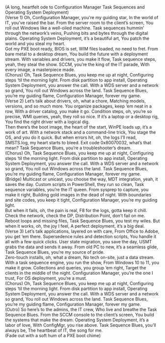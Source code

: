 (A long, heartfelt ode to Configuration Manager Task Sequences and Operating System Deployment)  
(Verse 1)
Oh, Configuration Manager, you're my guiding star,
In the world of IT, you’ve raised the bar.
From the server room to the client’s screen,
You roll out Windows like a well-oiled machine.
Task sequences hummin’ through the network’s veins,
Pushing bits and bytes through the digital plains.
Operating System Deployment, it’s a beautiful art,
You patch the world and you steal my heart.  
Got my PXE boot ready, BIOS is set,
WIM files loaded, no need to fret.
From bare metal to a desktop dream,
You build the future with a deployment stream.
With variables and drivers, you make it flow,
Task sequence steps, yeah, they steal the show.
SCCM, you’re the king of the IT parade,
With every image, a masterpiece made.  
(Chorus)
Oh, Task Sequence Blues, you keep me up at night,
Configuring steps ‘til the morning light.
From disk partition to app install,
Operating System Deployment, you answer the call.
With a WDS server and a network so grand,
You roll out Windows across the land.
Task Sequence Blues, you’re my guiding flame,
Configuration Manager, forever my game.  
(Verse 2)
Let’s talk about drivers, oh, what a chore,
Matching models, versions, and so much more.
You organize packages, keep ‘em neat in a row,
With a driver catalog, you make it go.
Condition steps, oh, you’re so precise,
WMI queries, yeah, they roll so nice.
If it’s a laptop or a desktop rig,
You find the right driver with a logical dig.  
Then there’s the boot image, the heart of the start,
WinPE loads up, it’s a work of art.
With a network stack and a command-line trick,
You stage the OS, and you do it quick.
But when errors hit, oh, the logs I’ll read,
SMSTS.log, my heart starts to bleed.
Exit code 0x80070032, what’s that mean?
Task Sequence Blues, you’re a troubleshooter’s dream.  
(Chorus)
Oh, Task Sequence Blues, you keep me up at night,
Configuring steps ‘til the morning light.
From disk partition to app install,
Operating System Deployment, you answer the call.
With a WDS server and a network so grand,
You roll out Windows across the land.
Task Sequence Blues, you’re my guiding flame,
Configuration Manager, forever my game.  
(Bridge)
Multicast or unicast, you choose the way,
MDT integration, yeah, it saves the day.
Custom scripts in PowerShell, they run so clean,
Task sequence variables, you’re the IT queen.
From sysprep to capture, you make it right,
Building gold images in the dead of night.
With boundaries and site codes, you keep it tight,
Configuration Manager, you’re my guiding light.  
But when it fails, oh, the pain is real,
F8 for the logs, gotta keep it chill.
Check the network, check the DP,
Distribution Point, don’t fail on me.
Reboot loops and missing files,
Task Sequence Blues, you test my wiles.
But when it works, oh, the joy I feel,
A perfect deployment, it’s a big deal.  
(Verse 3)
Let’s talk applications, layered on with care,
From Office to Adobe, you get ‘em there.
Supersedence rules and detection scripts,
You handle it all with a few quick clicks.
User state migration, you save the day,
USMT grabs the data and sends it away.
From old PC to new, it’s a seamless glide,
Task Sequence Blues, you’re my source of pride.  
Zero-touch installs, oh, what a dream,
No tech on-site, just a data stream.
With a task sequence engine, you run the show,
From Windows 10 to 11, you make it grow.
Collections and queries, you group ‘em right,
Target the clients in the middle of the night.
Configuration Manager, you’re the one I trust,
For OS deployment, you’re a must.  
(Chorus)
Oh, Task Sequence Blues, you keep me up at night,
Configuring steps ‘til the morning light.
From disk partition to app install,
Operating System Deployment, you answer the call.
With a WDS server and a network so grand,
You roll out Windows across the land.
Task Sequence Blues, you’re my guiding flame,
Configuration Manager, forever my game.  
(Outro)
So here’s to the admins, the IT crew,
Who live and breathe the Task Sequence Blues.
From the SCCM console to the client’s screen,
You build the systems that make the dream.
Operating System Deployment, it’s a labor of love,
With ConfigMgr, you rise above.
Task Sequence Blues, you’ll always be,
The heartbeat of IT, the song for me.  
(Fade out with a soft hum of a PXE boot chime)  